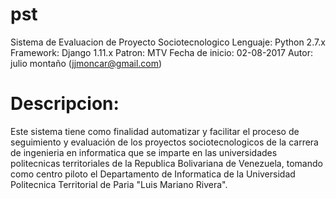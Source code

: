 # pst
Sistema de Evaluacion de Proyecto Sociotecnologico
Lenguaje: Python 2.7.x
Framework: Django 1.11.x
Patron: MTV
Fecha de inicio: 02-08-2017
Autor: julio montaño (jjmoncar@gmail.com)

Descripcion:
=============================================================================================================================
Este sistema tiene como finalidad automatizar y facilitar el proceso de seguimiento y evaluación de los proyectos sociotecnologicos
de la carrera de ingenieria en informatica que se imparte en las universidades politecnicas territoriales de la Republica
Bolivariana de Venezuela, tomando como centro piloto el Departamento de Informatica de la Universidad Politecnica Territorial 
de Paria "Luis Mariano Rivera".
